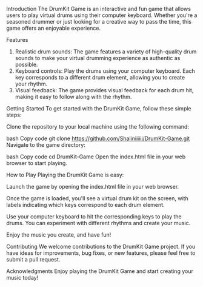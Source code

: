 Introduction
The DrumKit Game is an interactive and fun game that allows users to play virtual drums using their computer keyboard.
Whether you're a seasoned drummer or just looking for a creative way to pass the time, this game offers an enjoyable experience.

Features
1. Realistic drum sounds: The game features a variety of high-quality drum sounds to make your virtual drumming experience as authentic as possible.
2. Keyboard controls: Play the drums using your computer keyboard. Each key corresponds to a different drum element, allowing you to create your rhythm.
3. Visual feedback: The game provides visual feedback for each drum hit, making it easy to follow along with the rhythm.
   
Getting Started
To get started with the DrumKit Game, follow these simple steps:

Clone the repository to your local machine using the following command:

bash
Copy code
git clone https://github.com/Shaliniiiiii/DrumKit-Game.git
Navigate to the game directory:

bash
Copy code
cd DrumKit-Game
Open the index.html file in your web browser to start playing.

How to Play
Playing the DrumKit Game is easy:

Launch the game by opening the index.html file in your web browser.

Once the game is loaded, you'll see a virtual drum kit on the screen, with labels indicating which keys correspond to each drum element.

Use your computer keyboard to hit the corresponding keys to play the drums. You can experiment with different rhythms and create your music.

Enjoy the music you create, and have fun!

Contributing
We welcome contributions to the DrumKit Game project. If you have ideas for improvements, bug fixes, or new features, please feel free to submit a pull request.

Acknowledgments
Enjoy playing the DrumKit Game and start creating your music today!




